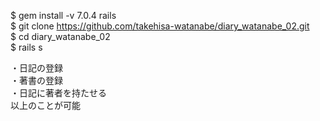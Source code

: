 $ gem install -v 7.0.4 rails<br>
$ git clone https://github.com/takehisa-watanabe/diary_watanabe_02.git<br>
$ cd diary_watanabe_02<br>
$ rails s


・日記の登録<br>
・著書の登録<br>
・日記に著者を持たせる<br>
以上のことが可能
